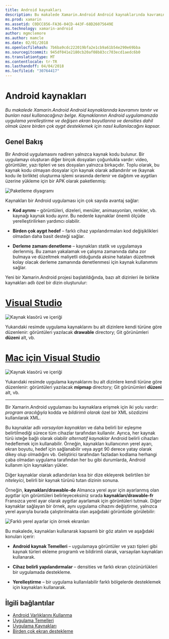 ```yaml
---
title: Android kaynakları
description: Bu makalede Xamarin.Android Android kaynaklarında kavramını tanıtır ve bunları nasıl kullanacağınızı belge. Kaynaklarının Android uygulamanızda uygulama yerelleştirme ve değişen ekran boyutlarına ve densities dahil olmak üzere birden çok aygıt desteklemek için nasıl kullanılacağını kapsar.
ms.prod: xamarin
ms.assetid: C0DCC856-FA36-04CD-443F-68D26075649E
ms.technology: xamarin-android
author: mgmclemore
ms.author: mamcle
ms.date: 02/01/2018
ms.openlocfilehash: 7b6ba9cdc222019bfa2e1cb9a61b54e290e69bba
ms.sourcegitcommit: 945df041e2180cb20af08b83cc703ecd1aedc6b0
ms.translationtype: MT
ms.contentlocale: tr-TR
ms.lasthandoff: 04/04/2018
ms.locfileid: "30764417"
---
```

# <a name="android-resources"></a>Android kaynakları

_Bu makalede Xamarin.Android Android kaynaklarında kavramını tanıtır ve bunları nasıl kullanacağınızı belge. Kaynaklarının Android uygulamanızda uygulama yerelleştirme ve değişen ekran boyutlarına ve densities dahil olmak üzere birden çok aygıt desteklemek için nasıl kullanılacağını kapsar._


## <a name="overview"></a>Genel Bakış

Bir Android uygulamasını nadiren yalnızca kaynak kodu bulunur. Bir uygulamayı oluşturan diğer birçok dosyaları çoğunlukla vardır: video, görüntüler, yazı tipleri ve ses dosyaları yalnızca birkaçıdır. Toplu olarak, bu kaynak kodu olmayan dosyalar için kaynak olarak adlandırılır ve (kaynak kodu ile birlikte) oluşturma işlemi sırasında derlenir ve dağıtım ve aygıtları üzerine yükleme için bir APK olarak paketlenmiş:

![Paketleme diyagramı](images/packaging-diagram.png)

Kaynakları bir Android uygulaması için çok sayıda avantaj sağlar:

-  **Kod ayrımı** &ndash; görüntüleri, dizeleri, menüler, animasyonları, renkler, vb. kaynağı kaynak kodu ayırır. Bu nedenle kaynaklar önemli ölçüde yerelleştirilirken yardımcı olabilir.

-  **Birden çok aygıt hedef** &ndash; farklı cihaz yapılandırmaları kod değişiklikleri olmadan daha basit desteği sağlar.

-  **Derleme zamanı denetleme** &ndash; kaynakları statik ve uygulamaya derlenmiş. Bu zaman yakalamak ve çalışma zamanında daha zor bulmaya ve düzeltmek maliyetli olduğunda aksine hataları düzeltmek kolay olacak derleme zamanında denetlenmesi için kaynak kullanımını sağlar.

Yeni bir Xamarin.Android projesi başlatıldığında, bazı alt dizinleri ile birlikte kaynakları adlı özel bir dizin oluşturulur:

# <a name="visual-studiotabvswin"></a>[Visual Studio](#tab/vswin)

![Kaynak klasörü ve içeriği](images/resources-folder-vs.png)

Yukarıdaki resimde uygulama kaynaklarını bu alt dizinlere kendi türüne göre düzenlenir: görüntüleri yazılacak **drawable** directory; Git görünümleri **düzeni** alt, vb.
 
# <a name="visual-studio-for-mactabvsmac"></a>[Mac için Visual Studio](#tab/vsmac)

![Kaynak klasörü ve içeriği](images/resources-folder-xs.png)

Yukarıdaki resimde uygulama kaynaklarını bu alt dizinlere kendi türüne göre düzenlenir: görüntüleri yazılacak **mipmap** directory; Git görünümleri **düzeni** alt, vb.
 
-----

Bir Xamarin.Android uygulaması bu kaynaklara erişmek için iki yolu vardır: *program aracılığıyla* kodda ve *bildirimli olarak* özel bir XML sözdizimi kullanılarak XML.

Bu kaynaklar adlı *varsayılan kaynakları* ve daha belirli bir eşleşme belirtilmediği sürece tüm cihazlar tarafından kullanılır. Ayrıca, her kaynak türü isteğe bağlı olarak olabilir *alternatif kaynaklar* Android belirli cihazları hedeflemek için kullanabilir. Örneğin, kaynakları kullanıcının yerel ayarı, ekran boyutu, hedef için sağlanabilir veya aygıt 90 derece yatay olarak dikey olup olmadığını vb. Geliştirici tarafından fazladan kodlama herhangi çaba olmadan uygulama tarafından her bu gibi durumlarda, Android kullanım için kaynakları yükler.

Diğer kaynaklar olarak adlandırılan kısa bir dize ekleyerek belirtilen bir *niteleyici*, belirli bir kaynak türünü tutan dizinin sonuna.

Örneğin, **kaynakları/drawable-de** Almanca yerel ayar için ayarlanmış olan aygıtlar için görüntüleri belirleyeceksiniz sırada **kaynakları/drawable-fr** Fransızca yerel ayar olarak aygıtlar ayarlamak için görüntüleri tutmak. Diğer kaynaklar sağlayan bir örnek, aynı uygulama cihazını değiştirme, yalnızca yerel ayarıyla burada çalıştırılmakta olan aşağıdaki görüntüde görülebilir:

![Farklı yerel ayarlar için örnek ekranları](images/localized-screenshots.png)

Bu makalede, kaynakları kullanarak kapsamlı bir göz atalım ve aşağıdaki konuları içerir:

-  **Android kaynak Temelleri** &ndash; uygulamaya görüntüler ve yazı tipleri gibi kaynak türleri ekleme programlı ve bildirimli olarak, varsayılan kaynakları kullanarak.

-  **Cihaz belirli yapılandırmalar** &ndash; densities ve farklı ekran çözünürlükleri bir uygulamada destekleme.

-  **Yerelleştirme** &ndash; bir uygulama kullanılabilir farklı bölgelerde desteklemek için kaynakları kullanarak.


## <a name="related-links"></a>İlgili bağlantılar

- [Android Varlıklarını Kullanma](~/android/app-fundamentals/resources-in-android/android-assets.md)
- [Uygulama Temelleri](http://developer.android.com/guide/topics/fundamentals.html)
- [Uygulama Kaynakları](http://developer.android.com/guide/topics/resources/index.html)
- [Birden çok ekran destekleme](http://developer.android.com/guide/practices/screens_support.html)
